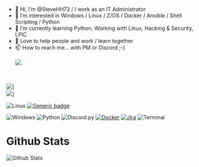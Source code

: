 - 👋 Hi, I’m @SteveHH72 / I work as an IT Administrator
- 👀 I’m interested in Windows / Linux / Z/OS / Docker / Ansible / Shell Scripting / Python
- 🌱 I’m currently learning Python, Working with Linux, Hacking & Security, LPIC
- 💞️ Love to help people and work / learn together
- 📫 How to reach me... with PM or Discord ;-) <br><br>
![](https://dcbadge.vercel.app/api/shield/880485861823766579)
<br>

![](https://dcbadge.vercel.app/api/server/CVrf2Gd4nG)]
<br>
![](https://dcbadge.vercel.app/api/server/MnHKvZ5vgw)]
<br>

![Linux](https://img.shields.io/badge/OS-Linux-brightgreen?style=flat&logo=linux&logoColor=white)
[![Generic badge](https://img.shields.io/badge/Distro-Debian-<COLOR>.svg)](https://shields.io/)

![Windows](https://img.shields.io/badge/OS-Windows-brightgreen?style=flat&logo=linux&logoColor=white)
![Python](https://img.shields.io/badge/Language-Python-blue?style=flat&logo=python&logoColor=white)
![Discord.py](https://img.shields.io/badge/Framework-Discord.py-blue?style=flat&logo=discord&logoColor=white)
[![Docker](https://badgen.net/badge/icon/docker?icon=docker&label)](https://https://docker.com/)
[![Jira](https://badgen.net/badge/icon/jira?icon=jira&label)](https://https://jira.com/)
![Terminal](https://badgen.net/badge/icon/terminal?icon=terminal&label)



# Github Stats
![Github Stats](https://github-readme-stats.vercel.app/api?username=SteveHH72&theme=vue-dark&count_private=true)

<!---
SteveHH72/SteveHH72 is a ✨ special ✨ repository because its `README.md` (this file) appears on your GitHub profile.
You can click the Preview link to take a look at your changes.
--->

